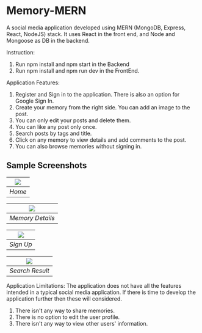 # Memory-MERN

A social media application developed using MERN (MongoDB, Express, React, NodeJS) stack. It uses React in the front end, and Node and Mongoose as DB in the backend.

Instruction:

1. Run npm install and npm start in the Backend
2. Run npm install and npm run dev in the FrontEnd.

Application Features:

1. Register and Sign in to the application. There is also an option for Google Sign In.
2. Create your memory from the right side. You can add an image to the post.
3. You can only edit your posts and delete them.
4. You can like any post only once.
5. Search posts by tags and title.
6. Click on any memory to view details and add comments to the post.
7. You can also browse memories without signing in.

## Sample Screenshots

| <img src="https://github.com/Ahmad-Imam/memory-mern/assets/38004971/492abcfb-c54d-42f9-b62e-6d939e895581"> |
| :--------------------------------------------------------------------------------------------------------: |
|                                                   _Home_                                                   |

| <img src="https://github.com/Ahmad-Imam/memory-mern/assets/38004971/07d08b58-66b2-43c4-b219-bdee522356af"> |
| :--------------------------------------------------------------------------------------------------------: |
|                                              _Memory Details_                                              |

| <img src="https://github.com/Ahmad-Imam/memory-mern/assets/38004971/ec356758-87ad-459b-a638-e2623fd76c27"> |
| :--------------------------------------------------------------------------------------------------------: |
|                                                 _Sign Up_                                                  |

| <img src="https://github.com/Ahmad-Imam/memory-mern/assets/38004971/c212abea-eb81-48e2-b350-41c348b294d8"> |
| :--------------------------------------------------------------------------------------------------------: |
|                                              _Search Result_                                               |

Application Limitations:
The application does not have all the features intended in a typical social media application. If there is time to develop the application further then these will considered.

1. There isn't any way to share memories.
2. There is no option to edit the user profile.
3. There isn't any way to view other users' information.

